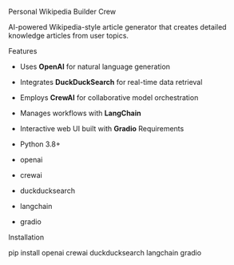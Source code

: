 Personal Wikipedia Builder Crew

AI-powered Wikipedia-style article generator that creates detailed knowledge articles from user topics.

 Features

- Uses **OpenAI** for natural language generation  
- Integrates **DuckDuckSearch** for real-time data retrieval  
- Employs **CrewAI** for collaborative model orchestration  
- Manages workflows with **LangChain**  
- Interactive web UI built with **Gradio**
 Requirements

- Python 3.8+  
- openai  
- crewai  
- duckducksearch  
- langchain  
- gradio

 Installation

pip install openai crewai duckducksearch langchain gradio
